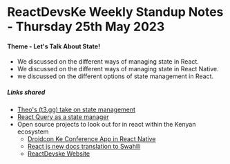 # ReactDevsKe Weekly Standup Notes - Thursday 25th May 2023

#### Theme - Let's Talk About State!

- We discussed on the different ways of managing state in React.
- We discussed on the different ways of managing state in React Native.
- we discussed on the different options of state management in React.



##### Links shared

- [Theo's (t3.gg) take on state management](https://www.youtube.com/watch?v=5-1LM2NySR0&t=384s&ab_channel=Theo-t3%E2%80%A4gg)
- [React Query as a state manager](https://tkdodo.eu/blog/react-query-as-a-state-manager)
- Open source projects to look out for in react within the Kenyan ecosystem
    - [Droidcon Ke Conference App in React Native](https://github.com/droidconKE/droidconKE2023ReactNative)
    - [React js new docs translation to Swahili](https://github.com/reactjs/sw.react.dev)
    - [ReactDevske Website](https://github.com/reactdeveloperske/reactdevske-website)